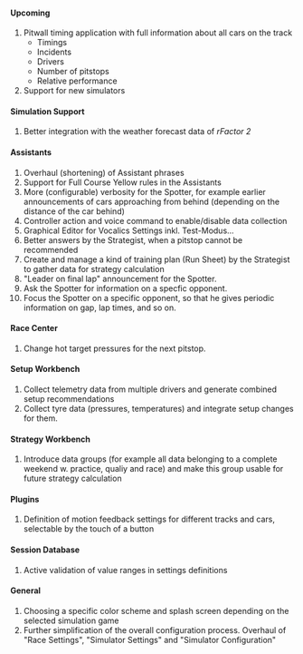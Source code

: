 #### Upcoming
  1. Pitwall timing application with full information about all cars on the track
     - Timings
	 - Incidents
	 - Drivers
	 - Number of pitstops
	 - Relative performance
  2. Support for new simulators

#### Simulation Support
  1. Better integration with the weather forecast data of *rFactor 2*

#### Assistants
  1. Overhaul (shortening) of Assistant phrases
  2. Support for Full Course Yellow rules in the Assistants
  3. More (configurable) verbosity for the Spotter, for example earlier announcements of cars approaching from behind (depending on the distance of the car behind)
  4. Controller action and voice command to enable/disable data collection
  5. Graphical Editor for Vocalics Settings inkl. Test-Modus...
  6. Better answers by the Strategist, when a pitstop cannot be recommended
  7. Create and manage a kind of training plan (Run Sheet) by the Strategist to gather data for strategy calculation
  8. "Leader on final lap" announcement for the Spotter.
  9. Ask the Spotter for information on a specfic opponent.
  10. Focus the Spotter on a specific opponent, so that he gives periodic information on gap, lap times, and so on.

#### Race Center
  1. Change hot target pressures for the next pitstop.

#### Setup Workbench
  1. Collect telemetry data from multiple drivers and generate combined setup recommendations
  2. Collect tyre data (pressures, temperatures) and integrate setup changes for them.

#### Strategy Workbench
  1. Introduce data groups (for example all data belonging to a complete weekend w. practice, qualiy and race) and make this group usable for future strategy calculation

#### Plugins
  1. Definition of motion feedback settings for different tracks and cars, selectable by the touch of a button

#### Session Database
  1. Active validation of value ranges in settings definitions
  
#### General
  1. Choosing a specific color scheme and splash screen depending on the selected simulation game
  2. Further simplification of the overall configuration process. Overhaul of "Race Settings", "Simulator Settings" and "Simulator Configuration"
